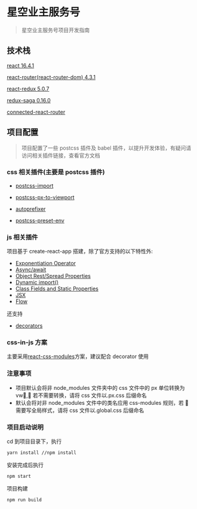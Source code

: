 # 星空业主服务号

> 星空业主服务号项目开发指南

## 技术栈

[react 16.4.1](https://reactjs.org/)

[react-router(react-router-dom) 4.3.1](https://reacttraining.com/react-router/web/guides/philosophy)

[react-redux 5.0.7](https://redux.js.org/basics/usage-with-react)

[redux-saga 0.16.0](https://redux-saga.js.org/docs/api/)

[connected-react-router](https://github.com/supasate/connected-react-router)

## 项目配置

> 项目配置了一些 postcss 插件及 babel 插件，以提升开发体验，有疑问请访问相关插件链接，查看官方文档

### css 相关插件(主要是 postcss 插件)

- [postcss-import](https://www.npmjs.com/package/postcss-import)

- [postcss-px-to-viewport](https://www.npmjs.com/package/postcss-px-to-viewport)

- [autoprefixer](https://www.npmjs.com/package/autoprefixer)

- [postcss-preset-env](https://www.npmjs.com/package/postcss-preset-env)

### js 相关插件

项目基于 create-react-app 搭建，除了官方支持的以下特性外:

- [Exponentiation Operator](https://github.com/rwaldron/exponentiation-operator)
- [Async/await](https://github.com/tc39/ecmascript-asyncawait)
- [Object Rest/Spread Properties](https://github.com/sebmarkbage/ecmascript-rest-spread)
- [Dynamic import()](https://github.com/tc39/proposal-dynamic-import)
- [Class Fields and Static Properties](https://github.com/tc39/proposal-class-public-fields)
- [JSX](https://reactjs.org/docs/introducing-jsx.html)
- [Flow](https://flowtype.org/)

还支持

- [decorators](https://medium.com/google-developers/exploring-es7-decorators-76ecb65fb841)

### css-in-js 方案

主要采用[react-css-modules](https://github.com/gajus/react-css-modules)方案，建议配合 decorator 使用

### 注意事项

- 项目默认会将非 node_modules 文件夹中的 css 文件中的 px 单位转换为 vw, 若不需要转换，请将 css 文件以.px.css 后缀命名
- 默认会将对非 node_modules 文件中的类名应用 css-modules 规则，若  需要写全局样式，请将 css 文件以.global.css 后缀命名

### 项目启动说明

cd 到项目目录下，执行

```bash
yarn install //npm install
```

安装完成后执行

```bash
npm start
```

项目构建

```bash
npm run build
```
